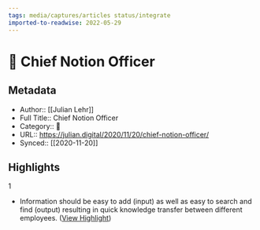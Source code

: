 ```yaml
---
tags: media/captures/articles status/integrate
imported-to-readwise: 2022-05-29
---
```

# 📰 Chief Notion Officer

## Metadata
- Author:: [[Julian Lehr]]
- Full Title:: Chief Notion Officer
- Category:: 📰
- URL:: https://julian.digital/2020/11/20/chief-notion-officer/
- Synced:: [[2020-11-20]]

## Highlights
1
- Information should be easy to add (input) as well as easy to search and find (output) resulting in quick knowledge transfer between different employees. ([View Highlight](https://instapaper.com/read/1363426516/14639999))
